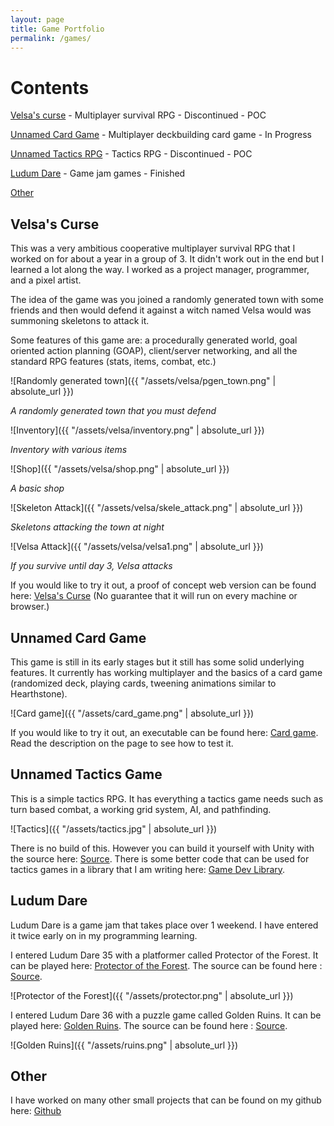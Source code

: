 ```yaml
---
layout: page
title: Game Portfolio
permalink: /games/
---
```

# Contents #
[Velsa's curse](#velsas-curse) - Multiplayer survival RPG - Discontinued - POC


[Unnamed Card Game](#card) - Multiplayer deckbuilding card game - In Progress


[Unnamed Tactics RPG](#tactics) - Tactics RPG - Discontinued - POC


[Ludum Dare](#ld) - Game jam games - Finished


[Other](#other)


<a name="velsas-curse"></a>
## Velsa's Curse ##
This was a very ambitious cooperative multiplayer survival RPG that I worked on for about a year in a group of 3. It didn't work out in the end but I learned a lot along the way. I worked as a project manager, programmer, and a pixel artist.


The idea of the game was you joined a randomly generated town with some friends and then would defend it against a witch named Velsa would was summoning skeletons to attack it.

Some features of this game are: a procedurally generated world, goal oriented action planning (GOAP), client/server networking, and all the standard RPG features (stats, items, combat, etc.)

 ![Randomly generated town]({{ "/assets/velsa/pgen_town.png" | absolute_url }})


 *A randomly generated town that you must defend*


 ![Inventory]({{ "/assets/velsa/inventory.png" | absolute_url }})


 *Inventory with various items*


 ![Shop]({{ "/assets/velsa/shop.png" | absolute_url }})


 *A basic shop*


 ![Skeleton Attack]({{ "/assets/velsa/skele_attack.png" | absolute_url }})


 *Skeletons attacking the town at night*


 ![Velsa Attack]({{ "/assets/velsa/velsa1.png" | absolute_url }})


 *If you survive until day 3, Velsa attacks*


If you would like to try it out, a proof of concept web version can be found here: [Velsa's Curse](https://pcakes215.itch.io/velsas-curse) (No guarantee that it will run on every machine or browser.)


<a name="card"></a>
## Unnamed Card Game ##
This game is still in its early stages but it still has some solid underlying features. It currently has working multiplayer and the basics of a card game (randomized deck, playing cards, tweening animations similar to Hearthstone).


 ![Card game]({{ "/assets/card_game.png" | absolute_url }})


If you would like to try it out, an executable can be found here: [Card game](https://pcakes215.itch.io/card-game). Read the description on the page to see how to test it.


<a name="tactics"></a>
## Unnamed Tactics Game ##
This is a simple tactics RPG. It has everything a tactics game needs such as turn based combat, a working grid system, AI, and pathfinding.


 ![Tactics]({{ "/assets/tactics.jpg" | absolute_url }})


 There is no build of this. However you can build it yourself with Unity with the source here: [Source](https://github.com/kds14/tatics-rpg). There is some better code that can be used for tactics games in a library that I am writing here: [Game Dev Library](https://github.com/kds14/GameLibrary).


<a name="ld"></a>
## Ludum Dare ##
Ludum Dare is a game jam that takes place over 1 weekend. I have entered it twice early on in my programming learning.

I entered Ludum Dare 35 with a platformer called Protector of the Forest. It can be played here: [Protector of the Forest](https://agricola.itch.io/protector-of-the-forest). The source can be found here : [Source](https://github.com/kds14/LD35).


 ![Protector of the Forest]({{ "/assets/protector.png" | absolute_url }})


I entered Ludum Dare 36 with a puzzle game called Golden Ruins. It can be played here: [Golden Ruins](https://agricola.itch.io/golden-ruins). The source can be found here : [Source](https://github.com/kds14/LD36).


 ![Golden Ruins]({{ "/assets/ruins.png" | absolute_url }})


<a name="other"></a>
## Other ##
I have worked on many other small projects that can be found on my github here: [Github](https://github.com/kds14/)
